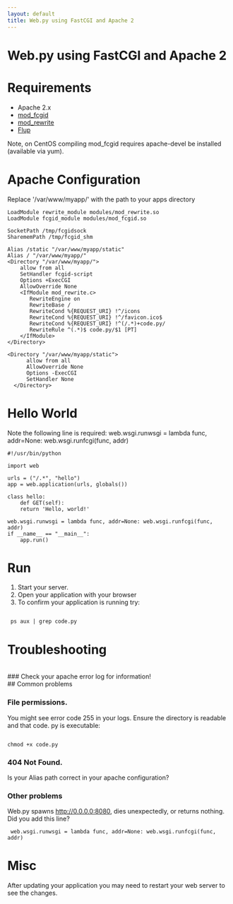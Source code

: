 ```yaml
---
layout: default
title: Web.py using FastCGI and Apache 2
---
```


# Web.py using FastCGI and Apache 2

# Requirements
* Apache 2.x
* [mod_fcgid](http://fastcgi.coremail.cn/)
* [mod_rewrite](http://httpd.apache.org/docs/2.0/rewrite/)
* [Flup](http://trac.saddi.com/flup)

Note, on CentOS compiling mod_fcgid requires apache-devel be installed (available via yum).
# Apache Configuration
Replace '/var/www/myapp/' with the path to your apps directory

    LoadModule rewrite_module modules/mod_rewrite.so
    LoadModule fcgid_module modules/mod_fcgid.so

    SocketPath /tmp/fcgidsock
    SharememPath /tmp/fcgid_shm

    Alias /static "/var/www/myapp/static"
    Alias / "/var/www/myapp/"
    <Directory "/var/www/myapp/">
        allow from all
        SetHandler fcgid-script
        Options +ExecCGI
        AllowOverride None
        <IfModule mod_rewrite.c>
           RewriteEngine on
           RewriteBase /
           RewriteCond %{REQUEST_URI} !^/icons
           RewriteCond %{REQUEST_URI} !^/favicon.ico$
           RewriteCond %{REQUEST_URI} !^(/.*)+code.py/
           RewriteRule ^(.*)$ code.py/$1 [PT]
        </IfModule>
    </Directory>

    <Directory "/var/www/myapp/static">
          allow from all
          AllowOverride None
          Options -ExecCGI
          SetHandler None
      </Directory>

# Hello World
Note the following line is required:
web.wsgi.runwsgi = lambda func, addr=None: web.wsgi.runfcgi(func, addr)

    #!/usr/bin/python

    import web

    urls = ("/.*", "hello")
    app = web.application(urls, globals())

    class hello:
        def GET(self):
        return 'Hello, world!'

    web.wsgi.runwsgi = lambda func, addr=None: web.wsgi.runfcgi(func, addr)
    if __name__ == "__main__":
        app.run()

# Run
1. Start your server.
1. Open your application with your browser
1. To confirm your application is running try:

<code>
 ps aux | grep code.py
</code>

# Troubleshooting

<br>
### Check your apache error log for information!

<br>
## Common problems
<br>

### File permissions.
You might see error code 255 in your logs.
Ensure the directory is readable and that code. py is executable:

<code>
chmod +x code.py
</code>

### 404 Not Found.
Is your Alias path correct in your apache configuration?

### Other problems
Web.py spawns http://0.0.0.0:8080, dies unexpectedly, or returns nothing.
Did you add this line?

```
 web.wsgi.runwsgi = lambda func, addr=None: web.wsgi.runfcgi(func, addr)
```

# Misc
After updating your application you may need to restart your web server to see the changes.
